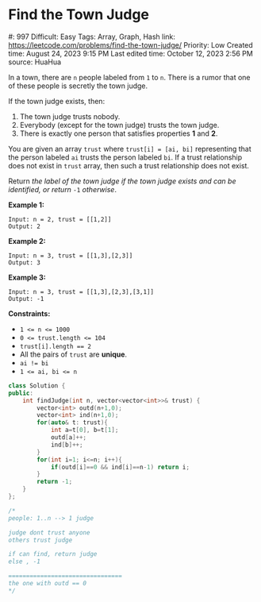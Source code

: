 # Find the Town Judge

#: 997
Difficult: Easy
Tags: Array, Graph, Hash
link: https://leetcode.com/problems/find-the-town-judge/
Priority: Low
Created time: August 24, 2023 9:15 PM
Last edited time: October 12, 2023 2:56 PM
source: HuaHua

In a town, there are `n` people labeled from `1` to `n`. There is a rumor that one of these people is secretly the town judge.

If the town judge exists, then:

1. The town judge trusts nobody.
2. Everybody (except for the town judge) trusts the town judge.
3. There is exactly one person that satisfies properties **1** and **2**.

You are given an array `trust` where `trust[i] = [ai, bi]` representing that the person labeled `ai` trusts the person labeled `bi`. If a trust relationship does not exist in `trust` array, then such a trust relationship does not exist.

Return *the label of the town judge if the town judge exists and can be identified, or return* `-1` *otherwise*.

**Example 1:**

```
Input: n = 2, trust = [[1,2]]
Output: 2

```

**Example 2:**

```
Input: n = 3, trust = [[1,3],[2,3]]
Output: 3

```

**Example 3:**

```
Input: n = 3, trust = [[1,3],[2,3],[3,1]]
Output: -1

```

**Constraints:**

- `1 <= n <= 1000`
- `0 <= trust.length <= 104`
- `trust[i].length == 2`
- All the pairs of `trust` are **unique**.
- `ai != bi`
- `1 <= ai, bi <= n`

```cpp
class Solution {
public:
    int findJudge(int n, vector<vector<int>>& trust) {
        vector<int> outd(n+1,0);
        vector<int> ind(n+1,0);
        for(auto& t: trust){
            int a=t[0], b=t[1];
            outd[a]++;
            ind[b]++;
        }
        for(int i=1; i<=n; i++){
            if(outd[i]==0 && ind[i]==n-1) return i;
        }
        return -1;
    }
};

/*
people: 1..n --> 1 judge

judge dont trust anyone
others trust judge

if can find, return judge
else , -1

================================
the one with outd == 0
*/
```